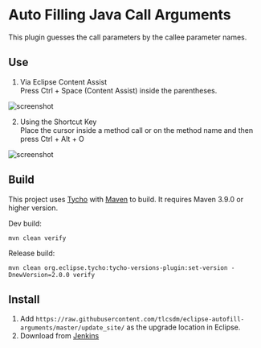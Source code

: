 # Auto Filling Java Call Arguments

This plugin guesses the call parameters by the callee parameter names.

## Use  
1. Via Eclipse Content Assist  
Press Ctrl + Space (Content Assist) inside the parentheses.

![screenshot](https://raw.github.com/tlcsdm/eclipse-autofill-arguments/master/plugins/com.tlcsdm.eclipse.autofiller/images/usage-context-menu-option.jpg)

2. Using the Shortcut Key  
Place the cursor inside a method call or on the method name and then press Ctrl + Alt + O

![screenshot](https://raw.github.com/tlcsdm/eclipse-autofill-arguments/master/plugins/com.tlcsdm.eclipse.autofiller/images/usage-selection-window.jpg)

## Build

This project uses [Tycho](https://github.com/eclipse-tycho/tycho) with [Maven](https://maven.apache.org/) to build. It requires Maven 3.9.0 or higher version.

Dev build:

```
mvn clean verify
```

Release build:

```
mvn clean org.eclipse.tycho:tycho-versions-plugin:set-version -DnewVersion=2.0.0 verify
```

## Install

1. Add `https://raw.githubusercontent.com/tlcsdm/eclipse-autofill-arguments/master/update_site/` as the upgrade location in Eclipse.
2. Download from [Jenkins](https://jenkins.tlcsdm.com/job/eclipse-plugin/job/eclipse-autofill-arguments)
